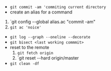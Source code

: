 - `git commit -am 'commiting current directory`
- create an alias for a command
1. `git config --global alias.ac "commit -am"
2. `git ac 'noice'`
- `git log --graph --oneline --decorate`
- `git bisect <last working commmit>`
- reset to the remote 
	1. `git fetch origin`
	2. `git reset --hard origin/master
- `git clean -df`
